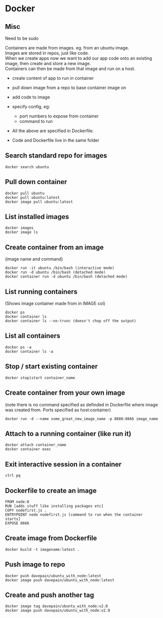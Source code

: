 # Docker

## Misc

Need to be sudo

Containers are made from images. eg. from an ubuntu image.  
Images are stored in repos, just like code.  
When we create apps now we want to add our app code onto an existing image, then create and store a new image.  
Containers can then be made from that image and run on a host.  

* create content of app to run in container
* pull down image from a repo to base container image on
* add code to image
* specify config, eg:
  * port numbers to expose from container
  * command to run

* All the above are specified in Dockerfile.
* Code and Dockerfile live in the same folder
  
## Search standard repo for images

    docker search ubuntu

## Pull down container

    docker pull ubuntu
    docker pull ubuntu:latest
    docker image pull ubuntu:latest

## List installed images

    docker images
    docker image ls

## Create container from an image
(image name and command)

    docker run -it ubuntu /bin/bash (interactive mode)
    docker run -d ubuntu /bin/bash (detached mode)
    docker container run -d ubuntu /bin/bash (detached mode)

## List running containers
(Shows image container made from in IMAGE col)

    docker ps
    docker container ls
    docker container ls --no-trunc (doesn't chop off the output)

## List all containers

    docker ps -a
    docker container ls -a

## Stop / start existing container

    docker stop|start container_name

## Create container from your own image
(note there is no command specified as definded in Dockerfile where image was created from. Ports specified as host:container)

    docker run -d --name some_great_new_image_name -p 8888:8666 image_name

## Attach to a running container (like run it)

    docker attach container_name
    docker container exec

## Exit interactive session in a container

    ctrl pq

## Dockerfile to create an image

    FROM node:8
    RUN [adds stuff like installing packages etc]
    COPY nodefirst.js .
    ENTRYPOINT node nodefirst.js [command to run when the container starts]
    EXPOSE 8666

## Create image from Dockerfile

    docker build -t imagename:latest .

## Push image to repo

    docker push davepain/ubuntu_with_node:latest
    docker image push davepain/ubuntu_with_node:latest
    
## Create and push another tag

    docker image tag davepain/ubuntu_with_node:v2.0
    docker image push davepain/ubuntu_with_node:v2.0

